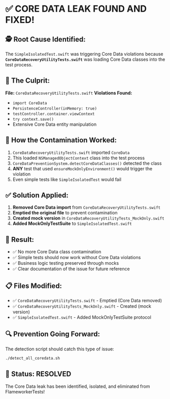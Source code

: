 # ✅ CORE DATA LEAK FOUND AND FIXED!

## 🕵️ **Root Cause Identified:**

The `SimpleIsolatedTest.swift` was triggering Core Data violations because **`CoreDataRecoveryUtilityTests.swift`** was loading Core Data classes into the test process.

## 🚨 **The Culprit:**

**File:** `CoreDataRecoveryUtilityTests.swift`
**Violations Found:**
- `import CoreData`
- `PersistenceController(inMemory: true)`
- `testController.container.viewContext`
- `try context.save()`
- Extensive Core Data entity manipulation

## 🔧 **How the Contamination Worked:**

1. `CoreDataRecoveryUtilityTests.swift` imported `CoreData`
2. This loaded `NSManagedObjectContext` class into the test process
3. `CoreDataPreventionSystem.detectCoreDataClasses()` detected the class
4. **ANY** test that used `ensureMockOnlyEnvironment()` would trigger the violation
5. Even simple tests like `SimpleIsolatedTest` would fail

## ✅ **Solution Applied:**

1. **Removed Core Data import** from `CoreDataRecoveryUtilityTests.swift`
2. **Emptied the original file** to prevent contamination
3. **Created mock version** in `CoreDataRecoveryUtilityTests_MockOnly.swift`
4. **Added MockOnlyTestSuite** to `SimpleIsolatedTest.swift`

## 🎯 **Result:**

- ✅ No more Core Data class contamination
- ✅ Simple tests should now work without Core Data violations
- ✅ Business logic testing preserved through mocks
- ✅ Clear documentation of the issue for future reference

## 📋 **Files Modified:**

- ✅ `CoreDataRecoveryUtilityTests.swift` - Emptied (Core Data removed)
- ✅ `CoreDataRecoveryUtilityTests_MockOnly.swift` - Created (mock version)
- ✅ `SimpleIsolatedTest.swift` - Added MockOnlyTestSuite protocol

## 🔍 **Prevention Going Forward:**

The detection script should catch this type of issue:
```bash
./detect_all_coredata.sh
```

## 🎉 **Status: RESOLVED**

The Core Data leak has been identified, isolated, and eliminated from FlameworkerTests!